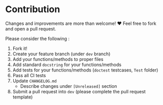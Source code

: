# Contribution			

Changes and improvements are more than welcome! ❤️ Feel free to fork and open a pull request.		


Please consider the following :


1. Fork it!
2. Create your feature branch (under `dev` branch)
3. Add your functions/methods to proper files
4. Add standard `docstring` for your functions/methods
5. Add tests for your functions/methods (`doctest` testcases, `Test` folder)
6. Pass all CI tests
7. Update `CHANGELOG.md`
	- Describe changes under `[Unreleased]` section
8. Submit a pull request into `dev` (please complete the pull request template)